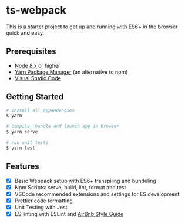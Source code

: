 # ts-webpack

This is a starter project to get up and running with ES6+ in the browser quick and easy. 

## Prerequisites

- [Node 8.x](https://nodejs.org/en/) or higher
- [Yarn Package Manager](https://yarnpkg.com/en/) (an alternative to npm)
- [Visual Studio Code](https://code.visualstudio.com/)

## Getting Started

```bash
# install all dependencies
$ yarn

# compile, bundle and launch app in browser
$ yarn serve

# run unit tests
$ yarn test
```

## Features

- [x] Basic Webpack setup with ES6+ transpiling and bundeling
- [x] Npm Scripts: serve, build, lint, format and test
- [x] VSCode recommended extensions and settings for ES development
- [x] Prettier code formatting
- [x] Unit Testing with Jest
- [x] ES linting with ESLint and [AirBnb Style Guide](https://github.com/airbnb/javascript)
